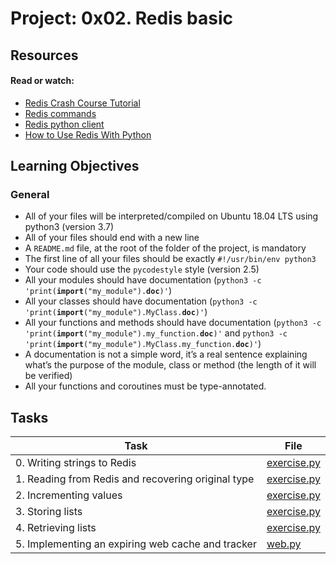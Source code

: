 # Project: 0x02. Redis basic

## Resources

#### Read or watch:

* [Redis Crash Course Tutorial](https://intranet.alxswe.com/rltoken/hJVo3XwMMFFoApyX8zPXvA)
* [Redis commands](https://intranet.alxswe.com/rltoken/lQ8ANhVfxDTxDr2UDSyQRA)
* [Redis python client](https://intranet.alxswe.com/rltoken/imfgFhAZPlg7YMZ_tHvFZw)
* [How to Use Redis With Python](https://intranet.alxswe.com/rltoken/7SluvFvgckwVgsvrfOf1CQ)
## Learning Objectives

### General

* All of your files will be interpreted/compiled on Ubuntu 18.04 LTS using python3 (version 3.7)
* All of your files should end with a new line
* A <code>README.md</code> file, at the root of the folder of the project, is mandatory
* The first line of all your files should be exactly <code>#!/usr/bin/env python3</code>
* Your code should use the <code>pycodestyle</code> style (version 2.5)
* All your modules should have documentation (<code>python3 -c 'print(__import__("my_module").__doc__)'</code>)
* All your classes should have documentation (<code>python3 -c 'print(__import__("my_module").MyClass.__doc__)'</code>)
* All your functions and methods should have documentation (<code>python3 -c 'print(__import__("my_module").my_function.__doc__)'</code> and <code>python3 -c 'print(__import__("my_module").MyClass.my_function.__doc__)'</code>)
* A documentation is not a simple word, it’s a real sentence explaining what’s the purpose of the module, class or method (the length of it will be verified)
* All your functions and coroutines must be type-annotated.
## Tasks

| Task | File |
| ---- | ---- |
| 0. Writing strings to Redis | [exercise.py](./exercise.py) |
| 1. Reading from Redis and recovering original type | [exercise.py](./exercise.py) |
| 2. Incrementing values | [exercise.py](./exercise.py) |
| 3. Storing lists | [exercise.py](./exercise.py) |
| 4. Retrieving lists | [exercise.py](./exercise.py) |
| 5. Implementing an expiring web cache and tracker | [web.py](./web.py) |
